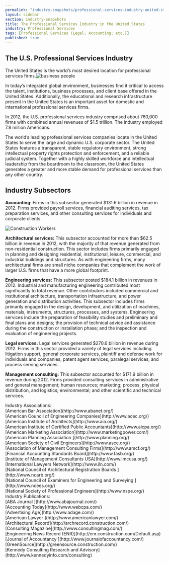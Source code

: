 ```yaml
---
permalink: "industry-snapshots/professional-services-industry-united-states.html"
layout: sidebar
section: industry-snapshots
title: The Professional Services Industry in the United States
industry: Professional Services
tags: [Professional Services (Legal; Accounting; etc.)]
published: true
---
```


## The U.S. Professional Services Industry

The United States is the world’s most desired location for professional services firms.<span class="imgright">![business people]({{base.url}}/images/businesspeople_0-357x259.jpg)</span>

In today’s integrated global environment, businesses find it critical to access the talent, institutions, business processes, and client base offered in the United States. Additionally, the educational and research infrastructure present in the United States is an important asset for domestic and international professional services firms.

In
2012, the U.S. professional services industry comprised about 760,000 firms
with combined annual revenues of $1.5 trillion. The industry employed 7.8
million Americans.

The world’s leading professional services companies locate in the United States to serve the large and dynamic U.S. corporate sector. The United States features a transparent, stable regulatory environment, strong intellectual property rights protection and enforcement, and a reliable judicial system. Together with a highly skilled workforce and intellectual leadership from the boardroom to the classroom, the United States generates a greater and more stable demand for professional services than any other country.

## **Industry Subsectors**

**Accounting**: Firms in this
subsector generated $131.6 billion in revenue in 2012. Firms provided payroll
services, financial auditing services, tax preparation services, and other
consulting services for individuals and corporate clients.

<span class="imgright">![Construction Workers]({{base.url}}/images/constructionworkers-342x326.jpg)</span>

**Architectural services:** This subsector
accounted for more than $62.5 billion in revenue in 2012, with the majority of
that revenue generated from non-residential construction. This sector includes
firms primarily engaged in planning and designing residential, institutional,
leisure, commercial, and industrial buildings and structures. As with
engineering firms, many architectural firms are small niche companies that
complement the work of larger U.S. firms that have a more global footprint.

**Engineering services:** This subsector
posted $184.1 billion in revenues in 2012. Industrial and manufacturing
engineering contributed most significantly to total revenue. Other contributors
included commercial and institutional architecture, transportation
infrastructure, and power generation and distribution activities. This
subsector includes firms primarily engaged in the design, development, and
utilization of machines, materials, instruments, structures, processes, and
systems. Engineering services include the preparation of feasibility studies
and preliminary and final plans and designs; the provision of technical advice
and assistance during the construction or installation phase; and the
inspection and evaluation of engineering projects.

**Legal services:** Legal services
generated $270.6 billion in revenue during 2012. Firms in this sector provided
a variety of legal services including litigation support, general corporate
services, plaintiff and defense work for individuals and companies, patent
agent services, paralegal services, and process serving services.

**Management consulting:** This subsector
accounted for $171.9 billion in revenue during 2012. Firms provided consulting
services in administrative and general management; human resources; marketing;
process, physical distribution, and logistics; environmental; and other
scientific and technical services.&nbsp;

<span class="field field-type-link field-field-industry-assoications">
      <span class="field-label">Industry Associations:&nbsp;</span><br>
    <span class="field-items">
            <span class="field-item odd">
                    [American Bar Association](http://www.abanet.org/)        </span><br>
              <span class="field-item even">
                    [American Council of Engineering Companies](http://www.acec.org/)        </span><br>
              <span class="field-item odd">
                    [American Institute of Architects](http://www.aia.org/)        </span><br>
              <span class="field-item even">
                    [American Institute of Certified Public Accountants](http://www.aicpa.org/)        </span><br>
              <span class="field-item odd">
                    [American Marketing Association](http://www.marketingpower.com/)        </span><br>
              <span class="field-item even">
                    [American Planning Association ](http://www.planning.org/)        </span><br>
              <span class="field-item odd">
                    [American Society of Civil Engineers](http://www.asce.org/)        </span><br>
              <span class="field-item even">
                    [Association of Management Consulting Firms](http://www.amcf.org/)        </span><br>
              <span class="field-item odd">
                    [Financial Accounting Standards Board](http://www.fasb.org/)        </span><br>
              <span class="field-item even">
                    [Institute of Management Consultants USA](http://www.imcusa.org/)        </span><br>
              <span class="field-item odd">
                    [International Lawyers Network](http://www.iln.com/)        </span><br>
              <span class="field-item even">
                    [National Council of Architectural Registration Boards ](http://www.ncarb.org/)        </span><br>
              <span class="field-item odd">
                    [National Council of Examiners for Engineering and Surveying ](http://www.ncees.org/)        </span><br>
              <span class="field-item even">
                    [National Society of Professional Engineers](http://www.nspe.org/)        </span>
        </span>
</span><br>
<span class="field field-type-link field-field-industry-publications">
      <span class="field-label">Industry Publications:&nbsp;</span><br>
    <span class="field-items">
            <span class="field-item odd">
                    [ABA Journal   ](http://www.abajournal.com/)        </span><br>
              <span class="field-item even">
                    [Accounting Today](http://www.webcpa.com/)        </span><br>
              <span class="field-item odd">
                    [Advertising Age](http://www.adage.com/)        </span><br>
              <span class="field-item even">
                    [American Lawyer  ](http://www.americanlawyer.com/)        </span><br>
              <span class="field-item odd">
                    [Architectural Record](http://archrecord.construction.com/)        </span><br>
              <span class="field-item even">
                    [Consulting Magazine](http://www.consultingmag.com/)        </span><br>
              <span class="field-item odd">
                    [Engineering News Record (ENR)](http://enr.construction.com/Default.asp)        </span><br>
              <span class="field-item even">
                    [Journal of Accountancy ](http://www.journalofaccountancy.com/)        </span><br>
              <span class="field-item odd">
                    [GreenSource](http://greensource.construction.com/)        </span><br>
              <span class="field-item even">
                    [Kennedy Consulting Research and Advisory](http://www.kennedyinfo.com/consulting)        </span>
        </span>
</span><br>